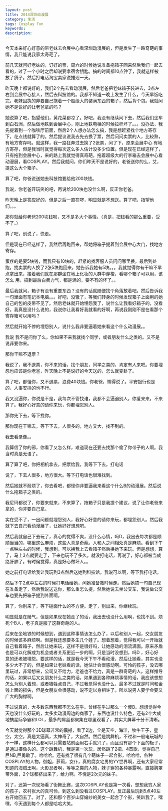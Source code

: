```yaml
---
layout: post
title: 2014深圳动漫展
category: 生活
tags: Cosplay Fun
keywords: 
description: 
---
```


今天本来好心好意的带老妹去会展中心看深圳动漫展的，但是发生了一路奇葩的事情，我只能说我家太奇葩了。

前几天就问好老妹的，订好的票，周六的时候她说准备拖箱子回来然后我们一起去看的，过了一个小时之后却说要拿宿舍钥匙。搞的时间都10点钟了，我就这样被放了鸽子。然后打电话淘宝卖家说推迟一天。

昨天晚上都说好的，我们2个先去看动漫展，然后老爸把老妹箱子装进去，3点左右到会展中心接人，然后去科技馆的。我都不知道一晚上发生了什么，今天早饭吃完，老妹固执的非要自己拖着一个超级大的装满东西的箱子，然后背个包。我就问她不是说好的让老爸拿的吗？

她说算了吧，指望他们，黄花菜都凉了。好吧，我没有继续问下去，然后我们坐车到白石洲，然后做地铁到会展中心，刚上地铁电梯的时候拉杆坏了。。。没办法，我先提着到一个咖啡厅前面，然后2个人想办法怎么搞，我是想赶紧找个地方寄存下，花点钱就算了的。然后提议说我去先去换了票，然后问问卖票的人，比较熟，有地方寄存吗。就这样，我一路狂奔过去换了2张票，问了下，原来会展中心 有地方寄存，但是我当时就觉得每次这么多人估计没多少位置。但是现在已经这样了，只有拖到会展中心，来的路上我就觉得真奇葩，拖着超级大的行李箱去会展中心看动漫展，看COSPLAY。然后我就问，你们昨天不是说好的，老爸送你的么，艾，提这么大个箱子。

算了吧，你爸说送她去科技馆要给他200块钱。

我说，你老爸开玩笑的吧，再说给200块也没什么啊，反正你老爸。

昨天晚上是答应好的，但是之后一直在啰，明显就是不想送。算了吧，指望他们。。。

那你就给你老爸200块钱呗，又不是多大个事情。（真是，把钱看的那么重要，受不了。）

算了吧，别说了，快走。

但是现在已经这样了，我然后再跑回来，帮她将箱子提着到会展中心大门，找地方寄存。

蛋疼的是要5块钱，而我只有10块的，赶紧的找客服人员问问哪里换，最后到处跑，找卖票的人换了2张5块跑回来，她告诉我她有5块。。。我就觉得你有干嘛不早点拿出来，接着我们就在那群坐在地上化妆的人群中穿梭，看哪个箱子可以用，该怎么 用，搞到最后白费力气，都是满的，要不有的坏了。。

最后我就问，箱子有没有重要东西？没有的话就随便找个角落放着吧。然后告诉我一句里面有笔记本电脑。。。好吧，没辙了，等我们转身的时候发现箱子上面用的她自己的包的皮带不见了。然后老妹就开始埋怨我了，说什么让我看好箱子的，没看好。我真是没什么说的，我说你让我看好我就看的好啊，再说我刚刚不是在看那个寄存箱可以用吗？

然后就开始不停的埋怨别人，说什么我非要逼着她来看这个什么动漫展。。

我说 我不是问你了么，你如果不来我就找个同学，或者朋友什么之类的。又不是说非要你来。

那你干嘛不退票？

我说了，我不退票，你不来的话，找个朋友，同学之类的，肯定有人来吧。你要埋怨也应该是你老爸，昨天晚上不是说好的今天送的，怎么就变卦了。

算了吧，都怪你，又不退票，浪费40块钱。你老爸，懒得说了。平安银行也是的，人事安排的也不行。

我又没逼你，你说是不是，我每次不管找谁，我都不会逼迫别人，你爱来来，不来算了。我好心好意的请你来玩，你都埋怨别人。

那你先下去，等下找你。

那你现在干嘛去，等下下去，人很多的，地方又大，找不到的。

我去看录像。。

我算信了你的邪，你看了又怎么样，难道现在还要去找那个偷了你带子的人啊。我当时真是无语了。

算了算了吧，你把相机拿去，把票给我，我等下下去。打电话

说了，下去人很多，地方很大。等下打电话也很难找到。

然后她就不耐烦了，你去看吧，都怪你非要逼我来看这个什么B的动漫展。然后说什么拖箱子之类的。

我尼玛都说了，你要来就来，不来算了，拖箱子只是我提个建议，说了让你老爸来拿的，你非要自己拿。

实在受不了，一出问题就埋怨别人，我好心好意的请你来玩，都埋怨别人。然后我就下去自己看动漫展了，让她好好想想吧。

然后我就自己下去玩了，真心的觉得不爽，没什么心情，吗D，我出去每次都是顺顺当当的，哪里这么麻烦，这些人真是奇葩。人和人之间相处真是麻烦。看到下午一点种左右的时候，我想到，可以换我上去看箱子然后换她下来玩。但是想想，算了，马上3点就要走了，下来也玩不了多久。就没打电话，再说了，好心都被当成路肝肺了。有时候觉得，真是好心做坏人。。

她之前打电话给我让我玩到3点然后送她到科技馆。我说可以啊，等下我打电话。

然后下午2点中左右的时候打电话给她，问她准备撒时候走。然后她搞一句自己现在准备走了，然后我说送送你，那么重怎么提，然后她说去坐公交车，我说做公交车也要先把箱子提到外面啊。

算了，你别来了，等下碰面什么的不方便。走了，别出来，你继续玩。

明显就是在赌气，但是如果现在她走了的话，我出去也没什么用啊，也找不到。烦死个B人，老子真是服了这群奇葩的人。

后来在坐地铁的时候想到，遇到这种事情该怎么办了，以后和别人一起，交女朋友的时候该多麻烦啊。但是我还想要多生几个娃了。想着想着，觉得我可以一开始就自己看着箱子，然后让她来玩，这样不是很好吗，让她感动的泪流满面。原来矛盾也是可以化解成为机会或者关系更近一步的啊，只是当时没想到，吗D ，好心好意的还老被埋怨。要这样的话，就是我今天下午不看动漫，然后让她看，其实也没多少大不了的，但是如果让老妹看的话，她估计会很感动啊。可怜的孩子，没去哪里玩过，非常想来，公司又不给力，老爸也不给力，真是一群奇葩的人。这样推导的话，如果以后又女朋友什么之类的话，如果遇到各种麻烦事情的话，我应该想想怎么为别人着想，或者牺牲点自己，不过我觉得也没什么，最多不过就是时间和金钱上面的损失，但是女朋友会很感动，说不定以身相许了。所以说男人要学会要又广大的胸襟啊。

不过说真的，大多数东西我都不怎么在乎。曾经在乎过那么一个傻B。想想觉得今天也没什么好玩的，太多卖动漫周边的商家了，东西也没什么特色，还有2个大成地搞星际争霸和LOL，最多的屌丝都聚集在哪里观看了，其实大屏幕十分不清晰。

今天就觉得那个3D球幕非常的震撼，看了2边，全是天空，海洋，牧牛王子，星空，太空，真是太逼真，太神奇了，大自然。然后是跳舞机，不过和一般电玩城的不一样，这样什么都可以只需要站前面用右手就兴了，而且没有那个下面的板子，是通过摄像头的。这个跳舞机，我是第一次玩，居然跳了2把，4首歌，觉得自己巨NB,巨勇敢了。哈哈哈。还有找了很有几个萌妹子一起合影，哈哈哈，各种COSPLAY的人物，御姐，萝莉，女仆，真的腐女宅男的YY世界啊，还有大家经常知道的海贼王啊，火影忍者啊，等等之类的人物，妹子穿的各种暴露啊，直接胸罩带外面，2个球都挤出来了，给力啊。不愧是2次元的妹子。

对了，还第一次现场看了街舞比赛，这次COSPLAY也是第一次看，想想我穷人家的孩子，农村张大的真可怜，到这么到没看过COSPLAY。反正最后玩到5点40左右开始回去了。对了，还和那个百岁山穿婚纱的美女一起合了个影，笑趴我了。嘿嘿，今天遇到每个人都是哈哈大笑。




